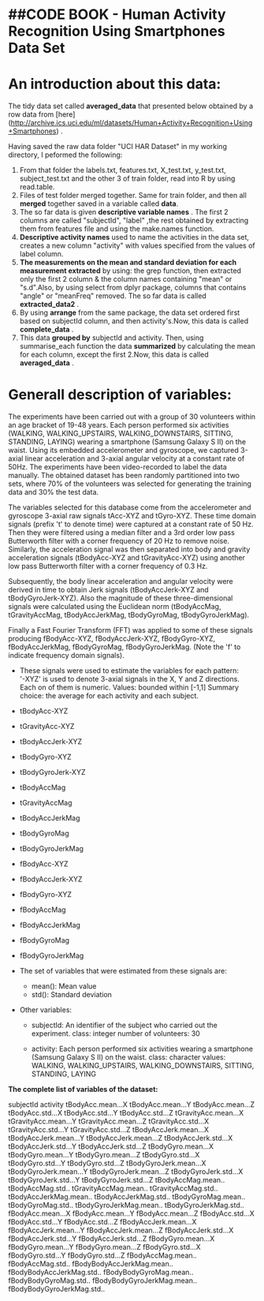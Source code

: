 ##CODE BOOK - Human Activity Recognition Using Smartphones Data Set 
===================================================================

An introduction about this data:
================================
The tidy data set called **averaged_data** that presented below obtained by a row data from [here] (http://archive.ics.uci.edu/ml/datasets/Human+Activity+Recognition+Using+Smartphones) .

Having saved the raw data folder "UCI HAR Dataset" in my working directory, I peformed the following:
  1. From that folder the labels.txt, features.txt, X_test.txt, y_test.txt, subject_test.txt and the other 3 of train folder, read into R by using read.table.
  2. Files of test folder merged together. Same for train folder, and then all **merged** together saved in a variable called **data**.
  3. The so far data is given **descriptive variable names** . The first 2 columns are called "subjectId", "label" ,the rest obtained by extracting them from features file and using the make.names function.
  4. **Descriptive activity names** used to name the activities in the data set, creates a new column "activity" with values specified from the values of label column.
  5. **The measurements on the mean and standard deviation for each measurement extracted** by using: the grep function, then extracted only the first 2 column & the column names containing "mean" or "s.d".Also, by using select from dplyr package, columns that contains "angle" or "meanFreq" removed. The so far data is called **extracted_data2** .
  6. By using **arrange** from the same package, the data set ordered first based on subjectId column, and then activity's.Now, this data is called **complete_data** .
  6. This data **grouped by** subjectId and activity. Then, using summarise_each function the data **summarized** by calculating the mean for each column, except the first 2.Now, this data is called **averaged_data** .

  
  
  
Generall description of variables:
==================================
The experiments have been carried out with a group of 30 volunteers within an age bracket of 19-48 years. Each person performed six activities (WALKING, WALKING_UPSTAIRS, WALKING_DOWNSTAIRS, SITTING, STANDING, LAYING) wearing a smartphone (Samsung Galaxy S II) on the waist. Using its embedded accelerometer and gyroscope, we captured 3-axial linear acceleration and 3-axial angular velocity at a constant rate of 50Hz. The experiments have been video-recorded to label the data manually. The obtained dataset has been randomly partitioned into two sets, where 70% of the volunteers was selected for generating the training data and 30% the test data. 

The variables selected for this database come from the accelerometer and gyroscope 3-axial raw signals tAcc-XYZ and tGyro-XYZ. These time domain signals (prefix 't' to denote time) were captured at a constant rate of 50 Hz. Then they were filtered using a median filter and a 3rd order low pass Butterworth filter with a corner frequency of 20 Hz to remove noise. Similarly, the acceleration signal was then separated into body and gravity acceleration signals (tBodyAcc-XYZ and tGravityAcc-XYZ) using another low pass Butterworth filter with a corner frequency of 0.3 Hz. 

Subsequently, the body linear acceleration and angular velocity were derived in time to obtain Jerk signals (tBodyAccJerk-XYZ and tBodyGyroJerk-XYZ). Also the magnitude of these three-dimensional signals were calculated using the Euclidean norm (tBodyAccMag, tGravityAccMag, tBodyAccJerkMag, tBodyGyroMag, tBodyGyroJerkMag). 

Finally a Fast Fourier Transform (FFT) was applied to some of these signals producing fBodyAcc-XYZ, fBodyAccJerk-XYZ, fBodyGyro-XYZ, fBodyAccJerkMag, fBodyGyroMag, fBodyGyroJerkMag. (Note the 'f' to indicate frequency domain signals). 


- These signals were used to estimate the variables for each pattern:  
    '-XYZ' is used to denote 3-axial signals in the X, Y and Z directions.
    Each on of them is numeric.
    Values: bounded within [-1,1]
    Summary choice: the average for each activity and each subject.

   
 - tBodyAcc-XYZ
 - tGravityAcc-XYZ
 - tBodyAccJerk-XYZ
 - tBodyGyro-XYZ
 - tBodyGyroJerk-XYZ
 - tBodyAccMag
 - tGravityAccMag
 - tBodyAccJerkMag
 - tBodyGyroMag
 - tBodyGyroJerkMag
 - fBodyAcc-XYZ
 - fBodyAccJerk-XYZ
 - fBodyGyro-XYZ
 - fBodyAccMag
 - fBodyAccJerkMag
 - fBodyGyroMag
 - fBodyGyroJerkMag



- The set of variables that were estimated from these signals are: 

  - mean(): Mean value
  - std(): Standard deviation



- Other variables:
  - subjectId: An identifier of the subject who carried out the experiment.
               class: integer
			   number of volunteers: 30
			   
  - activity: Each person performed six activities wearing a smartphone (Samsung Galaxy S II) on the waist.
              class: character
			  values: WALKING, WALKING_UPSTAIRS, WALKING_DOWNSTAIRS, SITTING, STANDING, LAYING

			  
			  
**The complete list of variables of the dataset:**

subjectId
activity
tBodyAcc.mean...X
tBodyAcc.mean...Y
tBodyAcc.mean...Z
tBodyAcc.std...X
tBodyAcc.std...Y
tBodyAcc.std...Z
tGravityAcc.mean...X
tGravityAcc.mean...Y
tGravityAcc.mean...Z
tGravityAcc.std...X
tGravityAcc.std...Y
tGravityAcc.std...Z
tBodyAccJerk.mean...X
tBodyAccJerk.mean...Y
tBodyAccJerk.mean...Z
tBodyAccJerk.std...X
tBodyAccJerk.std...Y
tBodyAccJerk.std...Z
tBodyGyro.mean...X
tBodyGyro.mean...Y
tBodyGyro.mean...Z
tBodyGyro.std...X
tBodyGyro.std...Y
tBodyGyro.std...Z
tBodyGyroJerk.mean...X
tBodyGyroJerk.mean...Y
tBodyGyroJerk.mean...Z
tBodyGyroJerk.std...X
tBodyGyroJerk.std...Y
tBodyGyroJerk.std...Z
tBodyAccMag.mean..
tBodyAccMag.std..
tGravityAccMag.mean..
tGravityAccMag.std..
tBodyAccJerkMag.mean..
tBodyAccJerkMag.std..
tBodyGyroMag.mean..
tBodyGyroMag.std..
tBodyGyroJerkMag.mean..
tBodyGyroJerkMag.std..
fBodyAcc.mean...X
fBodyAcc.mean...Y
fBodyAcc.mean...Z
fBodyAcc.std...X
fBodyAcc.std...Y
fBodyAcc.std...Z
fBodyAccJerk.mean...X
fBodyAccJerk.mean...Y
fBodyAccJerk.mean...Z
fBodyAccJerk.std...X
fBodyAccJerk.std...Y
fBodyAccJerk.std...Z
fBodyGyro.mean...X
fBodyGyro.mean...Y
fBodyGyro.mean...Z
fBodyGyro.std...X
fBodyGyro.std...Y
fBodyGyro.std...Z
fBodyAccMag.mean..
fBodyAccMag.std..
fBodyBodyAccJerkMag.mean..
fBodyBodyAccJerkMag.std..
fBodyBodyGyroMag.mean..
fBodyBodyGyroMag.std..
fBodyBodyGyroJerkMag.mean..
fBodyBodyGyroJerkMag.std..



